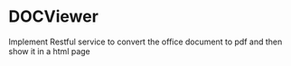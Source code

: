 DOCViewer
=========

Implement Restful service to convert the office document to pdf and then show it in a html page
